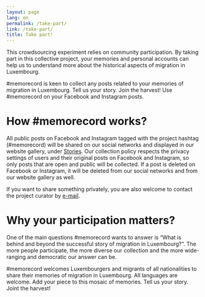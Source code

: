 ```yaml
---
layout: page
lang: en
permalink: /take-part/
link: /take-part/
title: Take part!
---
```


This crowdsourcing experiment relies on community participation. By taking part in this collective project, your memories and personal accounts can help us to understand more about the historical aspects of migration in Luxembourg.

#memorecord is keen to collect any posts related to your memories of migration in Luxembourg. Tell us your story. Join the harvest! Use #memorecord on your Facebook and Instagram posts.

<!-- more -->

# **How #memorecord works?**

All public posts on Facebook and Instagram tagged with the project hashtag (#memorecord) will be shared on our social networks and displayed in our website gallery, under [Stories](https://memorecord.uni.lu/stories/). Our collection policy respects the privacy settings of users and their original posts on Facebook and Instagram, so only posts that are open and public will be collected. If a post is deleted on Facebook or Instagram, it will be deleted from our social networks and from our website gallery as well.

If you want to share something privately, you are also welcome to contact the project curator by [e-mail](mailto:memorecord@uni.lu). 

# **Why your participation matters?** 

One of the main questions #memorecord wants to answer is “What is behind and beyond the successful story of migration in Luxembourg?”. The more people participate, the more diverse our collection and the more wide-ranging and democratic our answer can be.

#memorecord welcomes Luxembourgers and migrants of all nationalities to share their memories of migration in Luxembourg. All languages are welcome. Add your piece to this mosaic of memories. Tell us your story. Joint the harvest!

